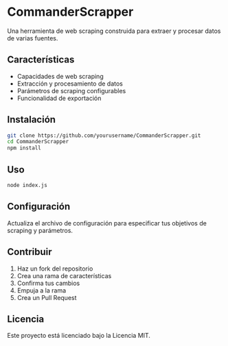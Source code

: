 # CommanderScrapper

Una herramienta de web scraping construida para extraer y procesar datos de varias fuentes.

## Características

- Capacidades de web scraping
- Extracción y procesamiento de datos
- Parámetros de scraping configurables
- Funcionalidad de exportación

## Instalación

```bash
git clone https://github.com/yourusername/CommanderScrapper.git
cd CommanderScrapper
npm install
```

## Uso

```bash
node index.js
```

## Configuración

Actualiza el archivo de configuración para especificar tus objetivos de scraping y parámetros.

## Contribuir

1. Haz un fork del repositorio
2. Crea una rama de características
3. Confirma tus cambios
4. Empuja a la rama
5. Crea un Pull Request

## Licencia

Este proyecto está licenciado bajo la Licencia MIT.
